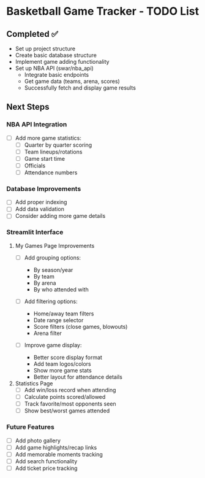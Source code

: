 # Basketball Game Tracker - TODO List

## Completed ✅
- Set up project structure
- Create basic database structure
- Implement game adding functionality
- Set up NBA API (swar/nba_api)
  - Integrate basic endpoints
  - Get game data (teams, arena, scores)
  - Successfully fetch and display game results

## Next Steps

### NBA API Integration
- [ ] Add more game statistics:
  - [ ] Quarter by quarter scoring
  - [ ] Team lineups/rotations
  - [ ] Game start time
  - [ ] Officials
  - [ ] Attendance numbers

### Database Improvements
- [ ] Add proper indexing
- [ ] Add data validation
- [ ] Consider adding more game details

### Streamlit Interface
1. My Games Page Improvements
   - [ ] Add grouping options:
     - By season/year
     - By team
     - By arena
     - By who attended with
   
   - [ ] Add filtering options:
     - Home/away team filters
     - Date range selector
     - Score filters (close games, blowouts)
     - Arena filter
   
   - [ ] Improve game display:
     - Better score display format
     - Add team logos/colors
     - Show more game stats
     - Better layout for attendance details

2. Statistics Page
   - [ ] Add win/loss record when attending
   - [ ] Calculate points scored/allowed
   - [ ] Track favorite/most opponents seen
   - [ ] Show best/worst games attended

### Future Features
- [ ] Add photo gallery
- [ ] Add game highlights/recap links
- [ ] Add memorable moments tracking
- [ ] Add search functionality
- [ ] Add ticket price tracking
